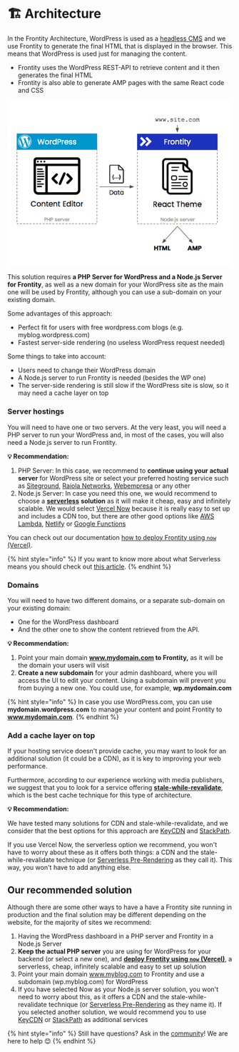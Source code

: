 # 🏗 Architecture

In the Frontity Architecture, WordPress is used as a [headless CMS](https://css-tricks.com/what-is-a-headless-cms/) and we use Frontity to generate the final HTML that is displayed in the browser.
This means that WordPress is used just for managing the content.

* Frontity uses the WordPress REST-API to retrieve content and it then generates the final HTML
* Frontity is also able to generate AMP pages with the same React code and CSS

![](../.gitbook/assets/direct-to-frontity.png)

This solution requires **a PHP Server for WordPress and a Node.js Server for Frontity**, as well as a new domain for your WordPress site as the main one will be used by Frontity, although you can use a sub-domain on your existing domain.

Some advantages of this approach:

* Perfect fit for users with free wordpress.com blogs (e.g. myblog.wordpress.com)
* Fastest server-side rendering (no useless WordPress request needed)

Some things to take into account:

* Users need to change their WordPress domain
* A Node.js server to run Frontity is needed (besides the WP one)
* The server-side rendering is still slow if the WordPress site is slow, so it may need a cache layer on top

### Server hostings

You will need to have one or two servers.
At the very least, you will need a PHP server to run your WordPress and, in most of the cases, you will also need a Node.js server to run Frontity.

**💡 Recommendation:**

1. PHP Server: In this case, we recommend to **continue using your actual server** for WordPress site or select your preferred hosting service such as [Siteground](https://www.siteground.com), [Raiola Networks](https://raiolanetworks.es/), [Webempresa](https://www.webempresa.com/) or any other
2. Node.js Server: In case you need this one, we would recommend to choose a [**serverless**](https://about.gitlab.com/topics/serverless/) **solution** as it will make it cheap, easy and infinitely scalable.
We would select [Vercel Now](https://vercel.com/docs/now-cli#commands/overview) because it is really easy to set up and includes a CDN too, but there are other good options like [AWS Lambda](https://aws.amazon.com/lambda), [Netlify](https://www.netlify.com/) or [Google Functions](https://cloud.google.com/functions/)

You can check out our documentation [how to deploy Frontity using `now` (Vercel)](https://docs.frontity.org/deployment/deploy-using-now-vercel).

{% hint style="info" %}
If you want to know more about what Serverless means you should check out [this article](https://hackernoon.com/what-is-serverless-architecture-what-are-its-pros-and-cons-cc4b804022e9).
{% endhint %}

### Domains

You will need to have two different domains, or a separate sub-domain on your existing domain:

* One for the WordPress dashboard
* And the other one to show the content retrieved from the API. 

**💡 Recommendation:**

1. Point your main domain **www.mydomain.com to Frontity,** as it will be the domain your users will visit
2. **Create a new subdomain** for your admin dashboard, where you will access the UI to edit your content.
Using a subdomain will prevent you from buying a new one.
You could use, for example, **wp.mydomain.com**

{% hint style="info" %}
In case you use WordPress.com, you can use **mydomain.wordpress.com** to manage your content and point Frontity to **www.mydomain.com**.
{% endhint %}

### Add a cache layer on top

If your hosting service doesn't provide cache, you may want to look for an additional solution (it could be a CDN), as it is key to improving your web performance.

Furthermore, according to our experience working with media publishers, we suggest that you to look for a service offering [**stale-while-revalidate**](https://www.keycdn.com/blog/keycdn-supports-stale-while-revalidate), which is the best cache technique for this type of architecture.

**💡 Recommendation:**

We have tested many solutions for CDN and stale-while-revalidate, and we consider that the best options for this approach are [KeyCDN](https://www.keycdn.com) and [StackPath](https://www.stackpath.com/).

If you use Vercel Now, the serverless option we recommend, you won't have to worry about these as it offers both things: a CDN and the stale-while-revalidate technique (or [Serverless Pre-Rendering](https://vercel.com/blog/serverless-pre-rendering) as they call it).
This way, you won't have to add anything else.

## Our recommended solution

Although there are some other ways to have a have a Frontity site running in production and the final solution may be different depending on the website, for the majority of sites we recommend:

1. Having the WordPress dashboard in a PHP server and Frontity in a Node.js Server
2. **Keep the actual PHP server** you are using for WordPress for your backend (or select a new one), and [**deploy Frontity using `now` (Vercel)**](https://docs.frontity.org/deployment/deploy-using-now-vercel), a serverless, cheap, infinitely scalable and easy to set up solution
3. Point your main domain www.myblog.com to Frontity and use a subdomain (wp.myblog.com) for WordPress
4. If you have selected Now as your Node.js server solution, you won't need to worry about this, as it offers a CDN and the stale-while-revalidate technique (or [Serverless Pre-Rendering](https://vercel.com/blog/serverless-pre-rendering) as they name it).
If you selected another solution, we would recommend you to use [KeyCDN](https://www.keycdn.com) or [StackPath](https://www.stackpath.com/) as additional services

{% hint style="info" %}
Still have questions?
Ask in the [community](https://community.frontity.org)!
We are here to help 😊
{% endhint %}

